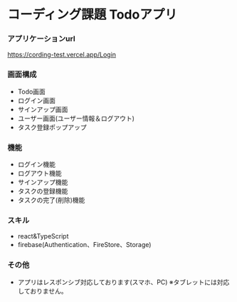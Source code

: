 # コーディング課題 Todoアプリ

### アプリケーションurl
https://cording-test.vercel.app/Login

### 画面構成
- Todo画面
- ログイン画面
- サインアップ画面
- ユーザー画面(ユーザー情報＆ログアウト)
- タスク登録ポップアップ

### 機能
- ログイン機能
- ログアウト機能
- サインアップ機能
- タスクの登録機能
- タスクの完了(削除)機能

### スキル
- react&TypeScript
- firebase(Authentication、FireStore、Storage)

### その他
- アプリはレスポンシブ対応しております(スマホ、PC) ※タブレットには対応しておりません。
